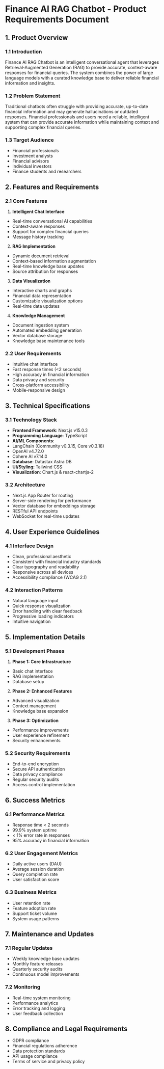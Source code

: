 # Finance AI RAG Chatbot - Product Requirements Document

## 1. Product Overview
### 1.1 Introduction
Finance AI RAG Chatbot is an intelligent conversational agent that leverages Retrieval-Augmented Generation (RAG) to provide accurate, context-aware responses for financial queries. The system combines the power of large language models with a curated knowledge base to deliver reliable financial information and insights.

### 1.2 Problem Statement
Traditional chatbots often struggle with providing accurate, up-to-date financial information and may generate hallucinations or outdated responses. Financial professionals and users need a reliable, intelligent system that can provide accurate information while maintaining context and supporting complex financial queries.

### 1.3 Target Audience
- Financial professionals
- Investment analysts
- Financial advisors
- Individual investors
- Finance students and researchers

## 2. Features and Requirements

### 2.1 Core Features
1. **Intelligent Chat Interface**
- Real-time conversational AI capabilities
- Context-aware responses
- Support for complex financial queries
- Message history tracking

2. **RAG Implementation**
- Dynamic document retrieval
- Context-based information augmentation
- Real-time knowledge base updates
- Source attribution for responses

3. **Data Visualization**
- Interactive charts and graphs
- Financial data representation
- Customizable visualization options
- Real-time data updates

4. **Knowledge Management**
- Document ingestion system
- Automated embedding generation
- Vector database storage
- Knowledge base maintenance tools

### 2.2 User Requirements
- Intuitive chat interface
- Fast response times (<2 seconds)
- High accuracy in financial information
- Data privacy and security
- Cross-platform accessibility
- Mobile-responsive design

## 3. Technical Specifications

### 3.1 Technology Stack
- **Frontend Framework**: Next.js v15.0.3
- **Programming Language**: TypeScript
- **AI/ML Components**:
- LangChain (Community v0.3.15, Core v0.3.18)
- OpenAI v4.72.0
- Cohere AI v7.14.0
- **Database**: Datastax Astra DB
- **UI/Styling**: Tailwind CSS
- **Visualization**: Chart.js & react-chartjs-2

### 3.2 Architecture
- Next.js App Router for routing
- Server-side rendering for performance
- Vector database for embeddings storage
- RESTful API endpoints
- WebSocket for real-time updates

## 4. User Experience Guidelines

### 4.1 Interface Design
- Clean, professional aesthetic
- Consistent with financial industry standards
- Clear typography and readability
- Responsive across all devices
- Accessibility compliance (WCAG 2.1)

### 4.2 Interaction Patterns
- Natural language input
- Quick response visualization
- Error handling with clear feedback
- Progressive loading indicators
- Intuitive navigation

## 5. Implementation Details

### 5.1 Development Phases
1. **Phase 1: Core Infrastructure**
- Basic chat interface
- RAG implementation
- Database setup

2. **Phase 2: Enhanced Features**
- Advanced visualization
- Context management
- Knowledge base expansion

3. **Phase 3: Optimization**
- Performance improvements
- User experience refinement
- Security enhancements

### 5.2 Security Requirements
- End-to-end encryption
- Secure API authentication
- Data privacy compliance
- Regular security audits
- Access control implementation

## 6. Success Metrics

### 6.1 Performance Metrics
- Response time < 2 seconds
- 99.9% system uptime
- < 1% error rate in responses
- 95% accuracy in financial information

### 6.2 User Engagement Metrics
- Daily active users (DAU)
- Average session duration
- Query completion rate
- User satisfaction score

### 6.3 Business Metrics
- User retention rate
- Feature adoption rate
- Support ticket volume
- System usage patterns

## 7. Maintenance and Updates

### 7.1 Regular Updates
- Weekly knowledge base updates
- Monthly feature releases
- Quarterly security audits
- Continuous model improvements

### 7.2 Monitoring
- Real-time system monitoring
- Performance analytics
- Error tracking and logging
- User feedback collection

## 8. Compliance and Legal Requirements
- GDPR compliance
- Financial regulations adherence
- Data protection standards
- API usage compliance
- Terms of service and privacy policy

